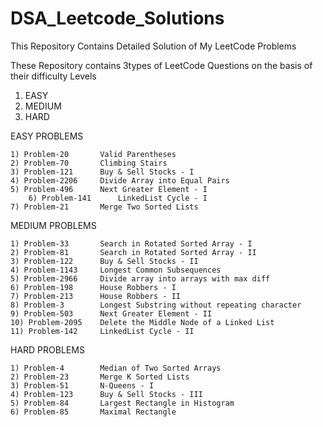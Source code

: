 # DSA_Leetcode_Solutions
This Repository Contains Detailed Solution of My LeetCode Problems

These Repository contains 3types of LeetCode Questions on the basis of their difficulty Levels
1) EASY 
2) MEDIUM
3) HARD

EASY PROBLEMS

	1) Problem-20  		Valid Parentheses
	2) Problem-70  		Climbing Stairs
 	3) Problem-121  	Buy & Sell Stocks - I
  	4) Problem-2206 	Divide Array into Equal Pairs
   	5) Problem-496		Next Greater Element - I
    	6) Problem-141		LinkedList Cycle - I
	7) Problem-21		Merge Two Sorted Lists
   
MEDIUM PROBLEMS

	1) Problem-33		Search in Rotated Sorted Array - I
 	2) Problem-81		Search in Rotated Sorted Array - II
  	3) Problem-122 		Buy & Sell Stocks - II
   	4) Problem-1143		Longest Common Subsequences
	5) Problem-2966		Divide array into arrays with max diff
 	6) Problem-198		House Robbers - I
  	7) Problem-213		House Robbers - II
   	8) Problem-3		Longest Substring without repeating character
	9) Problem-503		Next Greater Element - II
	10) Problem-2095	Delete the Middle Node of a Linked List
 	11) Problem-142		LinkedList Cycle - II

HARD PROBLEMS

	1) Problem-4 		Median of Two Sorted Arrays
 	2) Problem-23		Merge K Sorted Lists
  	3) Problem-51 		N-Queens - I
   	4) Problem-123		Buy & Sell Stocks - III
	5) Problem-84		Largest Rectangle in Histogram
	6) Problem-85		Maximal Rectangle
